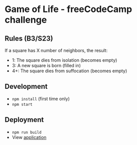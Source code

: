 # Game of Life - freeCodeCamp challenge

## Rules (B3/S23)

If a square has X number of neighbors, the result:

- 1: The square dies from isolation (becomes empty)
- 3: A new square is born (filled in)
- 4+: The square dies from suffocation (becomes empty)

## Development

- `npm install` (first time only)
- `npm start`

## Deployment

- `npm run build`
- View [application](https://fcc-game-of-life.herokuapp.com/)
